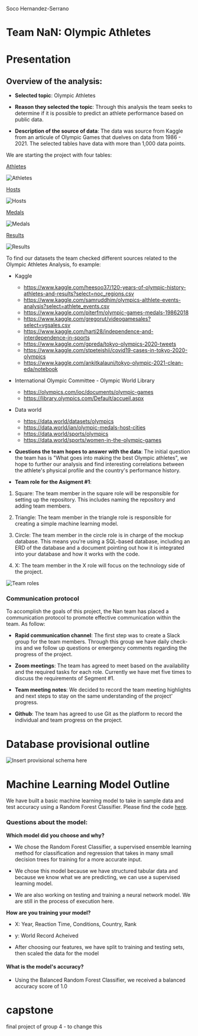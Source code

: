 Soco Hernandez-Serrano 
# **Team NaN: Olympic Athletes**

# **Presentation**

## Overview of the analysis:

 - **Selected topic**: Olympic Athletes
 
 - **Reason they selected the topic**: Through this analysis the team seeks to determine if it is possible to predict an athlete performance based on public data. 
 
 - **Description of the source of data**: The data was source from Kaggle from an articule of Olympic Games that duelves on data from 1986 - 2021. The selected tables have data with more than 1,000 data points. 

 We are starting the project with four tables: 
 
 [Athletes](https://github.com/xenia-e/capstone/blob/SocoH/olympic_athletes.csv)

 ![Athletes](https://github.com/xenia-e/capstone/blob/readme_proposal/Report_images/athletes_data.png)

 [Hosts](https://github.com/xenia-e/capstone/blob/SocoH/olympic_hosts.csv) 

 ![Hosts](https://github.com/xenia-e/capstone/blob/readme_proposal/Report_images/host_data.png)

 [Medals](https://github.com/xenia-e/capstone/blob/SocoH/olympic_medals.csv)
 
 ![Medals](https://github.com/xenia-e/capstone/blob/readme_proposal/Report_images/medals_data.png)

 [Results](https://github.com/xenia-e/capstone/blob/SocoH/olympic_results.csv)
 
 ![Results](https://github.com/xenia-e/capstone/blob/readme_proposal/Report_images/results_data.png)
 
 
 To find our datasets the team checked different sources related to the Olympic Athletes Analysis, fo example:
- Kaggle
    - https://www.kaggle.com/heesoo37/120-years-of-olympic-history-athletes-and-results?select=noc_regions.csv
    - https://www.kaggle.com/samruddhim/olympics-althlete-events-analysis?select=athlete_events.csv
    - https://www.kaggle.com/piterfm/olympic-games-medals-19862018
    - https://www.kaggle.com/gregorut/videogamesales?select=vgsales.csv
    - https://www.kaggle.com/harti28/independence-and-interdependence-in-sports
    - https://www.kaggle.com/gpreda/tokyo-olympics-2020-tweets
    - https://www.kaggle.com/stpeteishii/covid19-cases-in-tokyo-2020-olympics
    - https://www.kaggle.com/ankitkalauni/tokyo-olympic-2021-clean-eda/notebook

- International Olympic Committee - Olympic World Library 
    - https://olympics.com/ioc/documents/olympic-games
    - https://library.olympics.com/Default/accueil.aspx

- Data world 
    - https://data.world/datasets/olympics
    - https://data.world/ian/olympic-medals-host-cities
    - https://data.world/sports/olympics
    - https://data.world/sports/women-in-the-olympic-games

 - **Questions the team hopes to answer with the data**:  The initial question the team has is "What goes into making the best Olympic athletes", we hope to further our analysis and find interesting correlations between the athlete's physical profile and the country's performance history.  

 - **Team role for the Asigment #1**:

 1. Square: The team member in the square role will be responsible for setting up the repository. This includes naming the repository and adding team members.

 2. Triangle: The team member in the triangle role is responsible for creating a simple machine learning model. 

 3. Circle: The team member in the circle role is in charge of the mockup database. This means you're using a SQL-based database, including an ERD of the database and a document pointing out how it is integrated into your database and how it works with the code. 

 4. X: The team member in the X role will focus on the technology side of the project. 

![Team roles](https://github.com/xenia-e/capstone/blob/readme_proposal/Report_images/Team_roles.png)

### Communication protocol

To accomplish the goals of this project, the Nan team has placed a communication protocol to promote effective communication within the team. As follow:
- **Rapid communication channel**: The first step was to create a Slack group for the team members. Through this  group we have daily check-ins and we follow up questions or emergency comments regarding the progress of the project. 

- **Zoom meetings**: The team has agreed to meet based on the availability and the required tasks for each role. Currently we have met five times to discuss the requirements of Segment #1. 

- **Team meeting notes**: We decided to record the team meeting highlights and next steps to stay on the same understanding of the project’ progress. 

- **Github**: The team has agreed to use Git as the platform to record the individual and team progress on the project. 

# Database provisional outline 


![Insert provisional schema here](https://github.com/xenia-e/capstone/blob/main/Database%20Schema/Provisional_ERD.png)



# Machine Learning Model Outline

We have built a basic machine learning model to take in sample data and test accuracy using a Random Forest Classifier. Please find the code [here](https://github.com/xenia-e/capstone/blob/main/MachineLearning/Olympics_Machine_Learning_Model.ipynb).

### Questions about the model:

**Which model did you choose and why?** 
* We chose the Random Forest Classifier, a supervised ensemble learning method for classification and regression that takes in many small decision trees for training for a more accurate input. 

* We chose this model because we have structured tabular data and because we know what we are predicting, we can use a supervised learning model.

* We are also working on testing and training a neural network model. We are still in the process of execution here.

**How are you training your model?**
* X: Year, Reaction Time, Conditions, Country, Rank
* y: World Record Acheived

* After choosing our features, we have split to training and testing sets, then scaled the data for the model

#### What is the model's accuracy? 
* Using the Balanced Random Forest Classifier, we received a balanced accuracy score of 1.0



# capstone
final project of group 4 - to change this
